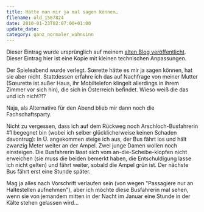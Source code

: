 ```yaml
---
title: Hätte man mir ja mal sagen können…
filename: old_1567824
date: 2010-01-23T02:07:00+01:00
update_date:
category: ganz_normaler_wahnsinn
---
```

Dieser Eintrag wurde ursprünglich auf meinem [alten Blog veröffentlicht](https://stu.blogger.de/stories/1567824/). Dieser Eintrag hier ist eine Kopie mit kleinen technischen Anpassungen.

Der Spieleabend wurde verlegt. Sœrette hätte es mir ja sagen können, hat sie aber nicht. Stattdessen erfahre ich das auf Nachfrage von meiner Mutter (Sœurette ist außer Haus, ihr Mobiltelefon klingelt allerdings in ihrem Zimmer vor sich hin), die sich in Österreich befindet. Wieso weiß die das und ich nicht?!?

Naja, als Alternative für den Abend blieb mir dann noch die Fachschaftsparty.

Nicht zu vergessen, dass ich auf dem Rückweg noch Arschloch-Busfahrerin #1 begegnet bin (wobei ich selber glücklicherweise keinen Schaden davontrug): In Ü. angekommen steige ich aus, der Bus fährt los und hält zwanzig Meter weiter an der Ampel. Zwei junge Damen wollen noch einsteigen. Die Busfahrerin lässt sich vom an-die-Scheibe-klopfen nicht erweichen (sie muss die beiden bemerkt haben, die Entschuldigung lasse ich nicht gelten) und fährt weiter, sobald die Ampel grün ist. Der nächste Bus fährt erst eine Stunde später.

Mag ja alles nach Vorschrift verlaufen sein (von wegen "Passagiere nur an Haltestellen aufnehmen"), aber ich möchte diese Busfahrerin mal sehen, wenn sie von jemandem mitten in der Nacht im Januar eine Stunde in der Kälte stehen gelassen wird…
